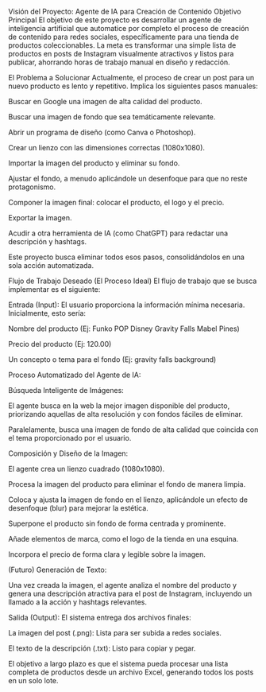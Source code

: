 Visión del Proyecto: Agente de IA para Creación de Contenido
Objetivo Principal
El objetivo de este proyecto es desarrollar un agente de inteligencia artificial que automatice por completo el proceso de creación de contenido para redes sociales, específicamente para una tienda de productos coleccionables. La meta es transformar una simple lista de productos en posts de Instagram visualmente atractivos y listos para publicar, ahorrando horas de trabajo manual en diseño y redacción.

El Problema a Solucionar
Actualmente, el proceso de crear un post para un nuevo producto es lento y repetitivo. Implica los siguientes pasos manuales:

Buscar en Google una imagen de alta calidad del producto.

Buscar una imagen de fondo que sea temáticamente relevante.

Abrir un programa de diseño (como Canva o Photoshop).

Crear un lienzo con las dimensiones correctas (1080x1080).

Importar la imagen del producto y eliminar su fondo.

Ajustar el fondo, a menudo aplicándole un desenfoque para que no reste protagonismo.

Componer la imagen final: colocar el producto, el logo y el precio.

Exportar la imagen.

Acudir a otra herramienta de IA (como ChatGPT) para redactar una descripción y hashtags.

Este proyecto busca eliminar todos esos pasos, consolidándolos en una sola acción automatizada.

Flujo de Trabajo Deseado (El Proceso Ideal)
El flujo de trabajo que se busca implementar es el siguiente:

Entrada (Input): El usuario proporciona la información mínima necesaria. Inicialmente, esto sería:

Nombre del producto (Ej: Funko POP Disney Gravity Falls Mabel Pines)

Precio del producto (Ej: 120.00)

Un concepto o tema para el fondo (Ej: gravity falls background)

Proceso Automatizado del Agente de IA:

Búsqueda Inteligente de Imágenes:

El agente busca en la web la mejor imagen disponible del producto, priorizando aquellas de alta resolución y con fondos fáciles de eliminar.

Paralelamente, busca una imagen de fondo de alta calidad que coincida con el tema proporcionado por el usuario.

Composición y Diseño de la Imagen:

El agente crea un lienzo cuadrado (1080x1080).

Procesa la imagen del producto para eliminar el fondo de manera limpia.

Coloca y ajusta la imagen de fondo en el lienzo, aplicándole un efecto de desenfoque (blur) para mejorar la estética.

Superpone el producto sin fondo de forma centrada y prominente.

Añade elementos de marca, como el logo de la tienda en una esquina.

Incorpora el precio de forma clara y legible sobre la imagen.

(Futuro) Generación de Texto:

Una vez creada la imagen, el agente analiza el nombre del producto y genera una descripción atractiva para el post de Instagram, incluyendo un llamado a la acción y hashtags relevantes.

Salida (Output): El sistema entrega dos archivos finales:

La imagen del post (.png): Lista para ser subida a redes sociales.

El texto de la descripción (.txt): Listo para copiar y pegar.

El objetivo a largo plazo es que el sistema pueda procesar una lista completa de productos desde un archivo Excel, generando todos los posts en un solo lote.